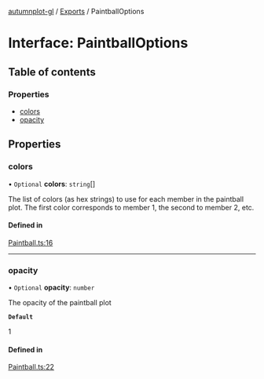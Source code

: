 [autumnplot-gl](../README.md) / [Exports](../modules.md) / PaintballOptions

# Interface: PaintballOptions

## Table of contents

### Properties

- [colors](PaintballOptions.md#colors)
- [opacity](PaintballOptions.md#opacity)

## Properties

### colors

• `Optional` **colors**: `string`[]

The list of colors (as hex strings) to use for each member in the paintball plot. The first color corresponds to member 1, the second to member 2, etc.

#### Defined in

[Paintball.ts:16](https://github.com/tsupinie/autumnplot-gl/blob/9814269/src/Paintball.ts#L16)

___

### opacity

• `Optional` **opacity**: `number`

The opacity of the paintball plot

**`Default`**

1

#### Defined in

[Paintball.ts:22](https://github.com/tsupinie/autumnplot-gl/blob/9814269/src/Paintball.ts#L22)

